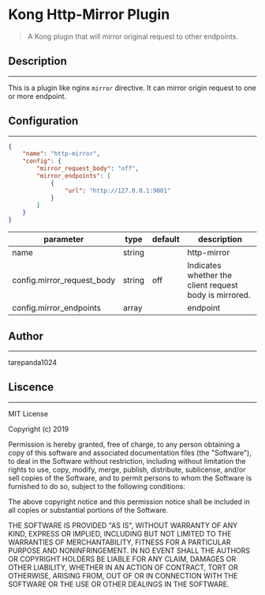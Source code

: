 # Kong Http-Mirror Plugin


> A Kong plugin that will mirror original request to other endpoints.

## Description
---

This is a plugin like nginx ```mirror``` directive. It can mirror origin request to one or more endpoint.

## Configuration
---

```json
{
    "name": "http-mirror",
    "config": {
        "mirror_request_body": "off",
        "mirror_endpoints": [
            {
                "url": "http://127.0.0.1:9001"
            }
        ]
    }
}
```

| parameter                  | type   | default | description |  
| ----------                 | ----   |  ------ | ------------|
| name                       | string |         | http-mirror |  
| config.mirror_request_body | string | off     | Indicates whether the client request body is mirrored. |  
| config.mirror_endpoints    | array  |         | endpoint |  



## Author
---

tarepanda1024

## Liscence
---

MIT License

Copyright (c) 2019 

Permission is hereby granted, free of charge, to any person obtaining a copy
of this software and associated documentation files (the "Software"), to deal
in the Software without restriction, including without limitation the rights
to use, copy, modify, merge, publish, distribute, sublicense, and/or sell
copies of the Software, and to permit persons to whom the Software is
furnished to do so, subject to the following conditions:

The above copyright notice and this permission notice shall be included in all
copies or substantial portions of the Software.

THE SOFTWARE IS PROVIDED "AS IS", WITHOUT WARRANTY OF ANY KIND, EXPRESS OR
IMPLIED, INCLUDING BUT NOT LIMITED TO THE WARRANTIES OF MERCHANTABILITY,
FITNESS FOR A PARTICULAR PURPOSE AND NONINFRINGEMENT. IN NO EVENT SHALL THE
AUTHORS OR COPYRIGHT HOLDERS BE LIABLE FOR ANY CLAIM, DAMAGES OR OTHER
LIABILITY, WHETHER IN AN ACTION OF CONTRACT, TORT OR OTHERWISE, ARISING FROM,
OUT OF OR IN CONNECTION WITH THE SOFTWARE OR THE USE OR OTHER DEALINGS IN THE
SOFTWARE.